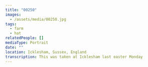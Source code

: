 ```yaml
---
title: "00250"
images:
  - /assets/media/00250.jpg
tags:
  - farm
  - hat
relatedPeople: []
mediaType: Portrait
date: ""
location: Icklesham, Sussex, England
transcription: This was taken at Icklesham last easter Monday
---
```

